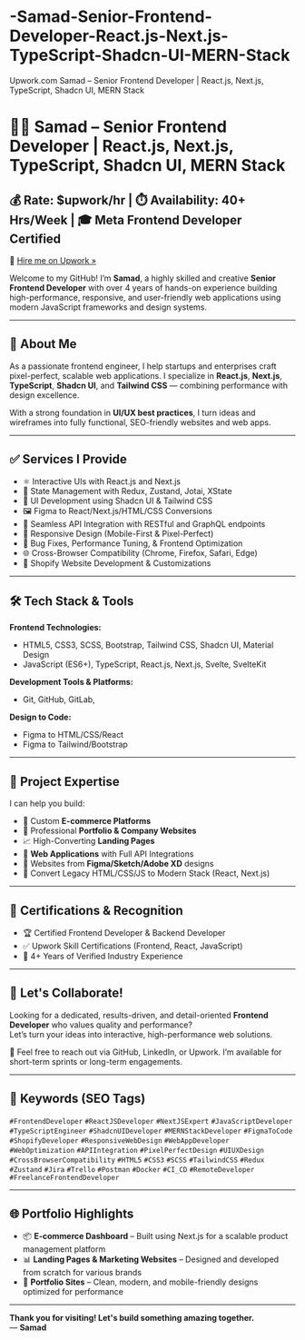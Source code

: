 # -Samad-Senior-Frontend-Developer-React.js-Next.js-TypeScript-Shadcn-UI-MERN-Stack
Upwork.com Samad – Senior Frontend Developer | React.js, Next.js, TypeScript, Shadcn UI, MERN Stack


# 👨‍💻 Samad – Senior Frontend Developer | React.js, Next.js, TypeScript, Shadcn UI, MERN Stack

## 💰 Rate: $upwork/hr | ⏱️ Availability: 40+ Hrs/Week | 🎓 Meta Frontend Developer Certified  

🔗 [Hire me on Upwork »](https://www.upwork.com/freelancers/~013ca939a5fad1c365)

Welcome to my GitHub! I’m **Samad**, a highly skilled and creative **Senior Frontend Developer** with over 4 years of hands-on experience building high-performance, responsive, and user-friendly web applications using modern JavaScript frameworks and design systems.

---

## 🚀 About Me

As a passionate frontend engineer, I help startups and enterprises craft pixel-perfect, scalable web applications. I specialize in **React.js**, **Next.js**, **TypeScript**, **Shadcn UI**, and **Tailwind CSS** — combining performance with design excellence.

With a strong foundation in **UI/UX best practices**, I turn ideas and wireframes into fully functional, SEO-friendly websites and web apps.

---

## ✅ Services I Provide

- ⚛️ Interactive UIs with React.js and Next.js
- 🧠 State Management with Redux, Zustand, Jotai, XState
- 🎨 UI Development using Shadcn UI & Tailwind CSS
- 🖼️ Figma to React/Next.js/HTML/CSS Conversions
- 🔌 Seamless API Integration with RESTful and GraphQL endpoints
- 📱 Responsive Design (Mobile-First & Pixel-Perfect)
- 🐞 Bug Fixes, Performance Tuning, & Frontend Optimization
- 🌐 Cross-Browser Compatibility (Chrome, Firefox, Safari, Edge)
- 🔧 Shopify Website Development & Customizations

---

## 🛠 Tech Stack & Tools

**Frontend Technologies:**
- HTML5, CSS3, SCSS, Bootstrap, Tailwind CSS, Shadcn UI, Material Design
- JavaScript (ES6+), TypeScript, React.js, Next.js, Svelte, SvelteKit

**Development Tools & Platforms:**
- Git, GitHub, GitLab, 

**Design to Code:**
- Figma to HTML/CSS/React
- Figma to Tailwind/Bootstrap



---

## 🧩 Project Expertise

I can help you build:

- 🛒 Custom **E-commerce Platforms**
- 💼 Professional **Portfolio & Company Websites**
- 📈 High-Converting **Landing Pages**
- 🧩 **Web Applications** with Full API Integrations
- 🎯 Websites from **Figma/Sketch/Adobe XD** designs
- 🔄 Convert Legacy HTML/CSS/JS to Modern Stack (React, Next.js)

---

## 📜 Certifications & Recognition

- 🏆 Certified Frontend Developer & Backend Developer  
- ✅ Upwork Skill Certifications (Frontend, React, JavaScript)  
- 🥇 4+ Years of Verified Industry Experience  

---

## 💼 Let's Collaborate!

Looking for a dedicated, results-driven, and detail-oriented **Frontend Developer** who values quality and performance?  
Let’s turn your ideas into interactive, high-performance web solutions.

📩 Feel free to reach out via GitHub, LinkedIn, or Upwork. I’m available for short-term sprints or long-term engagements.

---

## 🔖 Keywords (SEO Tags)

`#FrontendDeveloper` `#ReactJSDeveloper` `#NextJSExpert` `#JavaScriptDeveloper` `#TypeScriptEngineer` `#ShadcnUIDeveloper` `#MERNStackDeveloper` `#FigmaToCode` `#ShopifyDeveloper` `#ResponsiveWebDesign` `#WebAppDeveloper` `#WebOptimization` `#APIIntegration` `#PixelPerfectDesign` `#UIUXDesign` `#CrossBrowserCompatibility` `#HTML5` `#CSS3` `#SCSS` `#TailwindCSS` `#Redux` `#Zustand` `#Jira` `#Trello` `#Postman` `#Docker` `#CI_CD` `#RemoteDeveloper` `#FreelanceFrontendDeveloper`

---

## 🌐 Portfolio Highlights

- 📦 **E-commerce Dashboard** – Built using Next.js for a scalable product management platform  
- 📊 **Landing Pages & Marketing Websites** – Designed and developed from scratch for various brands  
- 💼 **Portfolio Sites** – Clean, modern, and mobile-friendly designs optimized for performance  

---

**Thank you for visiting! Let's build something amazing together.**  
— **Samad**

